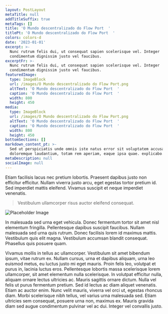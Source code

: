 ```yaml
---
layout: PostLayout
metaTitle: null
addTitleSuffix: true
metaTags: []
title: 'O Mundo descentralizado do Flow Port  '
titlePt: 'O Mundo descentralizado do Flow Port  '
colors: colors-d
date: '2023-01-01'
excerpt: >-
  Nunc rutrum felis dui, ut consequat sapien scelerisque vel. Integer
  condimentum dignissim justo vel faucibus.
excerptFr: >-
  Nunc rutrum felis dui, ut consequat sapien scelerisque vel. Integer
  condimentum dignissim justo vel faucibus.
featuredImage:
  type: ImageBlock
  url: /images/O Mundo descentralizado do Flow Port.png
  altText: 'O Mundo descentralizado do Flow Port  '
  caption: 'O Mundo descentralizado do Flow Port  '
  width: 800
  height: 450
media:
  type: ImageBlock
  url: /images/O Mundo descentralizado do Flow Port.png
  altText: 'O Mundo descentralizado do Flow Port  '
  caption: 'O Mundo descentralizado do Flow Port  '
  width: 800
  height: 450
bottomSections: []
markdown_content_pt: >-
  Sed ut perspiciatis unde omnis iste natus error sit voluptatem accusantium
  doloremque laudantium, totam rem aperiam, eaque ipsa quae. explicabo.
metaDescription: null
socialImage: null
---
```

Etiam facilisis lacus nec pretium lobortis. Praesent dapibus justo non efficitur efficitur. Nullam viverra justo arcu, eget egestas tortor pretium id. Sed imperdiet mattis eleifend. Vivamus suscipit et neque imperdiet venenatis.

> Vestibulum ullamcorper risus auctor eleifend consequat.

![Placeholder Image](https://assets.stackbit.com/components/images/default/post-4.jpeg)

In malesuada sed urna eget vehicula. Donec fermentum tortor sit amet nisl elementum fringilla. Pellentesque dapibus suscipit faucibus. Nullam malesuada sed urna quis rutrum. Donec facilisis lorem id maximus mattis. Vestibulum quis elit magna. Vestibulum accumsan blandit consequat. Phasellus quis posuere quam.

Vivamus mollis in tellus ac ullamcorper. Vestibulum sit amet bibendum ipsum, vitae rutrum ex. Nullam cursus, urna et dapibus aliquam, urna leo euismod metus, eu luctus justo mi eget mauris. Proin felis leo, volutpat et purus in, lacinia luctus eros. Pellentesque lobortis massa scelerisque lorem ullamcorper, sit amet elementum nulla scelerisque. In volutpat efficitur nulla, aliquam ornare lectus ultricies ac. Mauris sagittis ornare dictum. Nulla vel felis ut purus fermentum pretium. Sed id lectus ac diam aliquet venenatis. Etiam ac auctor enim. Nunc velit mauris, viverra vel orci ut, egestas rhoncus diam. Morbi scelerisque nibh tellus, vel varius urna malesuada sed. Etiam ultricies sem consequat, posuere urna non, maximus ex. Mauris gravida diam sed augue condimentum pulvinar vel ac dui. Integer vel convallis justo.
